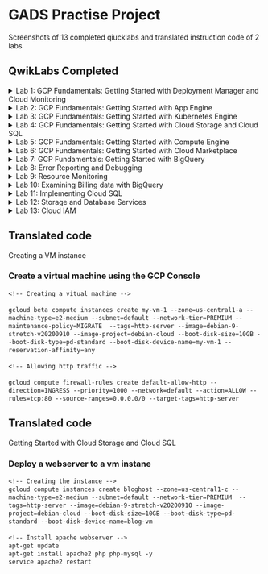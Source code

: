 # GADS Practise Project

Screenshots of 13 completed qiucklabs and translated instruction code of 2 labs

## QwikLabs Completed

<details>
  <summary>Lab 1: GCP Fundamentals: Getting Started with Deployment Manager and Cloud Monitoring</summary>
  <img src="screenshots/qwiklab-1.png">
</details>

<details>
  <summary>Lab 2: GCP Fundamentals: Getting Started with App Engine</summary>
  <img src="screenshots/qwiklab-2.png">
</details>

<details>
  <summary>Lab 3: GCP Fundamentals: Getting Started with Kubernetes Engine</summary>
  <img src="screenshots/qwiklab-3.png">
</details>

<details>
  <summary>Lab 4: GCP Fundamentals: Getting Started with Cloud Storage and Cloud SQL</summary>
  <img src="screenshots/qwiklab-4.png">
</details>

<details>
  <summary>Lab 5: GCP Fundamentals: Getting Started with Compute Engine</summary>
  <img src="screenshots/qwiklab-5.png">
</details>

<details>
  <summary>Lab 6: GCP Fundamentals: Getting Started with Cloud Marketplace</summary>

  <img src="screenshots/qwiklab-6.png">
</details>

<details>
  <summary>Lab 7: GCP Fundamentals: Getting Started with BigQuery</summary>

  <img src="screenshots/qwiklab-7.png">
</details>
<details>
  <summary>Lab 8: Error Reporting and Debugging</summary>
  <img src="screenshots/qwiklab-8.png">
</details>
<details>
  <summary>Lab 9: Resource Monitoring</summary>

  <img src="screenshots/qwiklab-9.png">
</details>
<details>
  <summary>Lab 10: Examining Billing data with BigQuery </summary>
  <img src="screenshots/qwiklab-10.png">
</details>

<details>
  <summary>Lab 11: Implementing Cloud SQL </summary>
  <img src="screenshots/qwiklab-11.png">
</details>

<details>
  <summary>Lab 12: Storage and Database Services </summary>
  <img src="screenshots/qwiklab-12.png">
</details>

<details>
  <summary>Lab 13: Cloud IAM</summary>
  <img src="screenshots/qwiklab-13.png">
</details>

## Translated code

Creating a VM instance

### Create a virtual machine using the GCP Console

```
<!-- Creating a vitual machine -->

gcloud beta compute instances create my-vm-1 --zone=us-central1-a --machine-type=e2-medium --subnet=default --network-tier=PREMIUM --maintenance-policy=MIGRATE  --tags=http-server --image=debian-9-stretch-v20200910 --image-project=debian-cloud --boot-disk-size=10GB --boot-disk-type=pd-standard --boot-disk-device-name=my-vm-1 --reservation-affinity=any

<!-- Allowing http traffic -->

gcloud compute firewall-rules create default-allow-http --direction=INGRESS --priority=1000 --network=default --action=ALLOW --rules=tcp:80 --source-ranges=0.0.0.0/0 --target-tags=http-server
```

## Translated code

Getting Started with Cloud Storage and Cloud SQL

### Deploy a webserver to a vm instane

```
<!-- Creating the instance -->
gcloud compute instances create bloghost --zone=us-central1-c --machine-type=e2-medium --subnet=default --network-tier=PREMIUM  --tags=http-server --image=debian-9-stretch-v20200910 --image-project=debian-cloud --boot-disk-size=10GB --boot-disk-type=pd-standard --boot-disk-device-name=blog-vm

<!-- Install apache webserver -->
apt-get update
apt-get install apache2 php php-mysql -y
service apache2 restart
```
